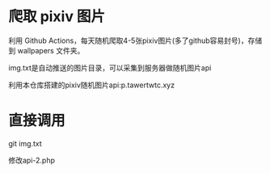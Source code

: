 # 爬取 pixiv 图片
利用 Github Actions，每天随机爬取4-5张pixiv图片(多了github容易封号)，存储到 wallpapers 文件夹。

img.txt是自动推送的图片目录，可以采集到服务器做随机图片api

利用本仓库搭建的pixiv随机图片api:p.tawertwtc.xyz

# 直接调用
git img.txt

修改api-2.php
